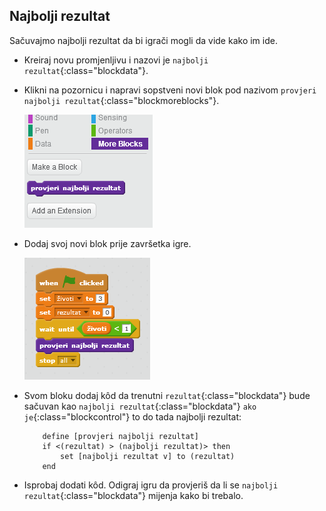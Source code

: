## Najbolji rezultat

Sačuvajmo najbolji rezultat da bi igrači mogli da vide kako im ide.

+ Kreiraj novu promjenljivu i nazovi je `najbolji rezultat`{:class="blockdata"}.

+ Klikni na pozornicu i napravi sopstveni novi blok pod nazivom `provjeri najbolji rezultat`{:class="blockmoreblocks"}.
    
    ![screenshot](images/dots-custom-1.png)

+ Dodaj svoj novi blok prije završetka igre.
    
    ![screenshot](images/dots-custom-2.png)

+ Svom bloku dodaj kôd da trenutni `rezultat`{:class="blockdata"} bude sačuvan kao `najbolji rezultat`{:class="blockdata"} `ako je`{:class="blockcontrol"} to do tada najbolji rezultat:
    
    ```blocks
        define [provjeri najbolji rezultat]
        if <(rezultat) > (najbolji rezultat)> then
            set [najbolji rezultat v] to (rezultat)
        end
    ```

+ Isprobaj dodati kôd. Odigraj igru da provjeriš da li se `najbolji rezultat`{:class="blockdata"} mijenja kako bi trebalo.